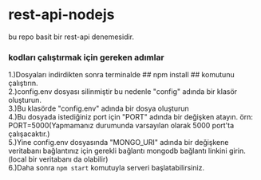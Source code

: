 # rest-api-nodejs

bu repo basit bir rest-api denemesidir.

### kodları çalıştırmak için gereken adımlar ##

1.)Dosyaları indirdikten sonra terminalde  ## npm install ## komutunu çalıştırın.</br>
2.)config.env dosyası silinmiştir bu nedenle "config" adında bir klasör oluşturun.</br>
3.)Bu klasörde "config.env" adında bir dosya oluşturun</br>
4.)Bu dosyada istediğiniz port için "PORT" adında bir değişken atayın. örn: PORT=5000(Yapmamanız durumunda varsayılan olarak 5000 port'ta çalışacaktır.)</br>
5.)Yine config.env dosyasında "MONGO_URI" adında bir değişkene veritabanı bağlantınız için gerekli bağlantı mongodb bağlantı linkini girin.(local bir veritabanı da olabilir)</br>
6.)Daha sonra `npm start` komutuyla serveri başlatabilirsiniz.</br>
